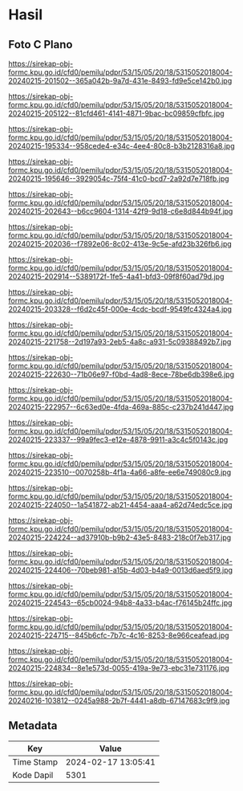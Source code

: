# Hasil

## Foto C Plano

https://sirekap-obj-formc.kpu.go.id/cfd0/pemilu/pdpr/53/15/05/20/18/5315052018004-20240215-201502--365a042b-9a7d-431e-8493-fd9e5ce142b0.jpg

https://sirekap-obj-formc.kpu.go.id/cfd0/pemilu/pdpr/53/15/05/20/18/5315052018004-20240215-205122--81cfd461-4141-4871-9bac-bc09859cfbfc.jpg

https://sirekap-obj-formc.kpu.go.id/cfd0/pemilu/pdpr/53/15/05/20/18/5315052018004-20240215-195334--958cede4-e34c-4ee4-80c8-b3b2128316a8.jpg

https://sirekap-obj-formc.kpu.go.id/cfd0/pemilu/pdpr/53/15/05/20/18/5315052018004-20240215-195646--3929054c-75f4-41c0-bcd7-2a92d7e718fb.jpg

https://sirekap-obj-formc.kpu.go.id/cfd0/pemilu/pdpr/53/15/05/20/18/5315052018004-20240215-202643--b6cc9604-1314-42f9-9d18-c6e8d844b94f.jpg

https://sirekap-obj-formc.kpu.go.id/cfd0/pemilu/pdpr/53/15/05/20/18/5315052018004-20240215-202036--f7892e06-8c02-413e-9c5e-afd23b326fb6.jpg

https://sirekap-obj-formc.kpu.go.id/cfd0/pemilu/pdpr/53/15/05/20/18/5315052018004-20240215-202914--5389172f-1fe5-4a41-bfd3-09f8f60ad79d.jpg

https://sirekap-obj-formc.kpu.go.id/cfd0/pemilu/pdpr/53/15/05/20/18/5315052018004-20240215-203328--f6d2c45f-000e-4cdc-bcdf-9549fc4324a4.jpg

https://sirekap-obj-formc.kpu.go.id/cfd0/pemilu/pdpr/53/15/05/20/18/5315052018004-20240215-221758--2d197a93-2eb5-4a8c-a931-5c09388492b7.jpg

https://sirekap-obj-formc.kpu.go.id/cfd0/pemilu/pdpr/53/15/05/20/18/5315052018004-20240215-222630--71b06e97-f0bd-4ad8-8ece-78be6db398e6.jpg

https://sirekap-obj-formc.kpu.go.id/cfd0/pemilu/pdpr/53/15/05/20/18/5315052018004-20240215-222957--6c63ed0e-4fda-469a-885c-c237b241d447.jpg

https://sirekap-obj-formc.kpu.go.id/cfd0/pemilu/pdpr/53/15/05/20/18/5315052018004-20240215-223337--99a9fec3-e12e-4878-9911-a3c4c5f0143c.jpg

https://sirekap-obj-formc.kpu.go.id/cfd0/pemilu/pdpr/53/15/05/20/18/5315052018004-20240215-223510--0070258b-4f1a-4a66-a8fe-ee6e749080c9.jpg

https://sirekap-obj-formc.kpu.go.id/cfd0/pemilu/pdpr/53/15/05/20/18/5315052018004-20240215-224050--1a541872-ab21-4454-aaa4-a62d74edc5ce.jpg

https://sirekap-obj-formc.kpu.go.id/cfd0/pemilu/pdpr/53/15/05/20/18/5315052018004-20240215-224224--ad37910b-b9b2-43e5-8483-218c0f7eb317.jpg

https://sirekap-obj-formc.kpu.go.id/cfd0/pemilu/pdpr/53/15/05/20/18/5315052018004-20240215-224406--70beb981-a15b-4d03-b4a9-0013d6aed5f9.jpg

https://sirekap-obj-formc.kpu.go.id/cfd0/pemilu/pdpr/53/15/05/20/18/5315052018004-20240215-224543--65cb0024-94b8-4a33-b4ac-f76145b24ffc.jpg

https://sirekap-obj-formc.kpu.go.id/cfd0/pemilu/pdpr/53/15/05/20/18/5315052018004-20240215-224715--845b6cfc-7b7c-4c16-8253-8e966ceafead.jpg

https://sirekap-obj-formc.kpu.go.id/cfd0/pemilu/pdpr/53/15/05/20/18/5315052018004-20240215-224834--8e1e573d-0055-419a-9e73-ebc31e731176.jpg

https://sirekap-obj-formc.kpu.go.id/cfd0/pemilu/pdpr/53/15/05/20/18/5315052018004-20240216-103812--0245a988-2b7f-4441-a8db-67147683c9f9.jpg


## Metadata

| Key        | Value               |
| ---------- | ------------------- |
| Time Stamp | 2024-02-17 13:05:41 |
| Kode Dapil | 5301                |



